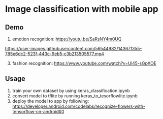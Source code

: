 # Image classification with mobile app
## Demo
1. emotion recognition: https://youtu.be/SaRsNY4m0UQ


https://user-images.githubusercontent.com/56544982/143671355-785e6dc2-523f-443c-9eb5-c3b213505577.mp4


3. fashion recognition: https://www.youtube.com/watch?v=Ui45-sGpXOE
## Usage
1. train your own dataset by using keras_classification.ipynb
2. convert model to tflite by running keras_to_tesorflowlite.ipynb
3. deploy the model to app by following: https://developer.android.com/codelabs/recognize-flowers-with-tensorflow-on-android#0 
